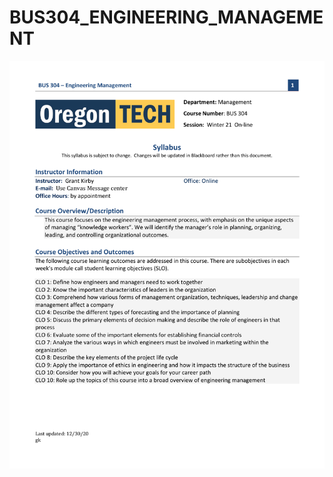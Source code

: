 # BUS304_ENGINEERING_MANAGEMENT
 
<a href="url"><img src="https://github.com/edunzer/BUS304_ENGINEERING_MANAGEMENT/blob/main/BUS%20304%20W21%20SYLLABUS.pdf" width="950">
